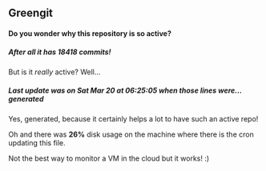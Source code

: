 ## Greengit

#### Do you wonder why this repository is so active?

##### After all it has 18418 commits!

But is it *really* active? Well...

##### Last update was on Sat Mar 20 at 06:25:05 when those lines were... generated

Yes, generated, because it certainly helps a lot to have such an active repo!

Oh and there was **26%** disk usage on the machine
where there is the cron updating this file.

Not the best way to monitor a VM in the cloud but it works! :)
